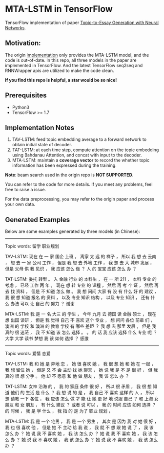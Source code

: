# MTA-LSTM in TensorFlow

TensorFlow implementation of paper [Topic-to-Essay Generation with Neural Networks](http://ir.hit.edu.cn/~xcfeng/xiaocheng%20Feng's%20Homepage_files/final-topic-essay-generation.pdf).

## Motivation: 

The origin [implementation](https://github.com/hit-computer/MTA-LSTM) only provides the MTA-LSTM model, and the code is out-of-date.
In this repo, all three models in the paper are implemented in TensorFlow. And the latest TensorFlow seq2seq and RNNWrapper apis are utilized to make the code clean. 

**If you find this repo is helpful, a star would be so nice!**

## Prerequisites
- Python3
- TensorFlow >= 1.7

## Implementation Notes
1. TAV-LSTM: feed topic embedding average to a forward network to obtain initial state of decoder.
2. TAT-LSTM: at each time step, compute attention on the topic embedding using Bahdanau Attention, and concat with input to the decoder.
3. MTA-LSTM: maintain a **coverage vector** to record the whether topic information has been expressed during the training.

**Note**: beam search used in the origin repo is **NOT SUPPORTED**.

You can refer to the code for more details. If you meet any problems, feel free to raise a issue. 

For the data preprocessing, you may refer to the origin paper and process your own data.

## Generated Examples
Below are some examples  generated by three models (in Chinese):

---

Topic words:  留学 职业规划

TAV-LSTM: 现在 在 一 家 国企 上班 ， 离家 太 远 的 样子 ， 所以 我 想 去 云南 ， 想 去 一 家 公司 工作 ， 但是 我 想 去 外地 工作 ， 我 想 去 大 城市 发展 ， 但是 父母 供 我 见识 ， 我 应该 怎么 做 ？ 人 的 宝宝 应该 怎么 办 ？

TAT-LSTM:  委托 转型 。 入 金融 行业 的 本科生 ， 在 一 所 211 ， 本科 专业 的 考虑 ， 已经 工作 两 年 ， 现在 想 转 专业 的 课程 ， 然后 再 考 个 证 ， 然后 再 去 找 资料 ， 但是 不 知道 怎么 做 。 我 想 问问 大家 有 没 有 什么 好 的 建议 ， 我 很 想 知道 报名 的 资料 ， 以及 专业 知识 结构 ， 以及 专业 知识 ， 还有 什么 办法 可以 让 自己 的 努力 ？ 谢谢

MTA-LSTM: 我 是 一 名 大三 的 学生 ， 今年 九月 去 德国 读 金融 硕士 ， 现在 想 出国 读研 ， 但是 我 觉得 自己 不 喜欢 这个 专业 ， 想 问问 各位 前辈 们 ， 澳洲 的 学校 和 澳洲 的 教育 学校 有 哪些 差距 ？ 我 想 去 那里 发展 ， 但是 我 真的 很 迷茫 ， 我 不 知道 该 怎么 选择 。 。 的 话 我 应该 选择 什么 专业 呢 ？ 大学 大学 读书 梦想 我 该 如何 选择 ？ 感激 

---

Topic words: 爱情 恋爱

TAV-LSTM: 我 和 她 是 异地 恋 ， 她 很 喜欢 她 ， 我 很 想 她 和 她 在 一起 ， 我 想 留住 她 ， 但是 又 不 会 主动 找 她 聊天 ， 她 说 我 是 不 是 很 好 ， 但 我 真的 很 想 分手 。 他 却 不 愿意 和 他 做 朋友 ， 我 该 怎么 办 ？

TAT-LSTM:  女神 沿海 的 ， 我 的 家庭 条件 很 好 ， 所以 很 矛盾 ， 我 很 想 知道 他们 的 生活 是 什么 ？ 我 想 说 的 是 ， 我 自己 不 喜欢 这样 的 人 ， 所以 想 请教 一下 各位 ， 我 应该 怎么 做 才 能 让 她 更 好 地 说服 自己 ？ 和 上海 女 朋友 和 女 朋友 ， 有 什么 建议 ？ 或者 说 可以 ， 我 的 时间 应该 如何 选择 ？ 的 时候 ， 我 是 学 什么 ， 我 指 的 是 为了 职业 规划 ，

MTA-LSTM: 我 是 一个 宅男 ， 我 是 一个 男生 ， 其次 是 因为 我 对 她 很 好 ， 我 也 很 喜欢 他 ， 但是 她 不 主动 给 我 说 ， 我 就 不 想 跟 她 说 了 ， 我 该 怎么 办 ？ 她 说 我 不 喜欢 她 ， 我 该 怎么 办 ？ 她 说 我 不 喜欢 她 ， 我 该 怎么 办 ？ 她 说 我 不 喜欢 她 ， 我 该 怎么 办 ？ 她 说 我 不 喜欢 她 ， 我 该 怎么 办 ？